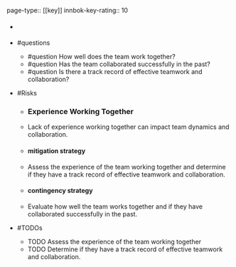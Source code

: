 page-type:: [[key]]
innbok-key-rating:: 10
- #### 
- #questions
  - #question How well does the team work together?
  - #question Has the team collaborated successfully in the past?
  - #question Is there a track record of effective teamwork and collaboration?
- #Risks

  - ### Experience Working Together
  - Lack of experience working together can impact team dynamics and collaboration.
  - #### mitigation strategy
  - Assess the experience of the team working together and determine if they have a track record of effective teamwork and collaboration.
  - #### contingency strategy
  - Evaluate how well the team works together and if they have collaborated successfully in the past.
- #TODOs
  - TODO Assess the experience of the team working together
  - TODO  Determine if they have a track record of effective teamwork and collaboration.



